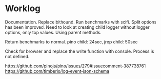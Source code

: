# Worklog

Documentation.
Replace bithound.
Run benchmarks with scifi.
Split options has been improved. Need to look at creating child logger without logger options, only top values. Using parent methods.

Return benchmarks to normal.
pino child: 24sec, jrep child: 50sec

Check for browser and replace the write function with console. Process is not defined.



https://github.com/pinojs/pino/issues/279#issuecomment-387738761
https://github.com/timberio/log-event-json-schema

